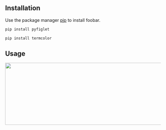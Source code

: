 ## Installation

Use the package manager [pip](https://pip.pypa.io/en/stable/) to install foobar.

```bash
pip install pyfiglet
```
```bash
pip install termcolor
```

## Usage

<center>
  <img src="https://www.linkpicture.com/q/ddd_11.png" width="700" height="200">
</center>
